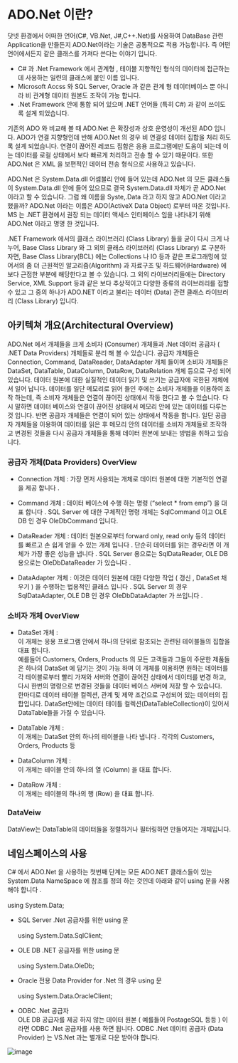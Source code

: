 # ADO.Net 이란?

닷넷 환경에서 어떠한 언어(C#, VB.Net, J#,C++.Net)를 사용하여 DataBase 관련 Application을 만들든지 ADO.Net이라는 기술은 공통적으로 적용 가능합니다. 
즉 어떤 언어에서든지 같은 클래스를 가져다 쓴다는 이야기 입니다. 

- C# 과 .Net Framework 에서 관계형 , 테이블 지향적인 형식의 데이터에 접근하는데 사용하는 일련의 클래스에 붙인 이름 입니다.
- Microsoft Accss 와 SQL Server, Oracle 과 같은 관계 형 데이터베이스 뿐 아니라 비 관계형 데이터 원본도 조작이 가능 합니다. 
- .Net Framework 안에 통합 되어 있으며 .NET 언어들 (특히 C#) 과 같이 쓰이도록 설계 되었습니다.

기존의 ADO 와 비교해 볼 때 ADO.Net 은 확장성과 상호 운영성이 개선된 ADO 입니다. 
ADO가 연결 지향형인데 반해 ADO.Net 의 경우 비 연결성 데이터 집합을 처리 하도록 설계 되었습니다. 
연결이 끊어진 레코드 집합은 응용 프로그램에만 도움이 되는데 이는 데이터를 로컬 상태에서 보다 빠르게 처리하고 전송 할 수 있기 때문이다. 
또한 ADO.Net 은 XML 을 보편적인 데이터 전송 형식으로 사용하고 있습니다.

ADO.Net 은 System.Data.dll 어셈블리 안에 들어 있는데 ADO.Net 의 모든 클래스들이 System.Data.dll 안에 들어 있으므로 결국 System.Data.dll 자체가 곧 ADO.Net 이라고 할 수 있습니다. 
그럼 왜 이름을 Syste,.Data 라고 하지 않고 ADO.Net 이라고 했을까? 
ADO.Net 이라는 이름은 ADO(ActiveX Data Object) 로부터 따온 것입니다. 
<br>MS 는 .NET 환경에서 권장 되는 데이터 액세스 인터페이스 임을 나타내기 위해 ADO.Net 이라고 명명 한 것입니다.

.NET Framework 에서의 클래스 라이브러리 (Class Library) 들을 굳이 다시 크게 나누어, Base Class Library 와 그 외의 클래스 라이브러리 (Class Library) 로 구분하자면, 
Base Class Library(BCL) 에는 Collections 나 IO 등과 같은 프로그래밍에 있어서의 좀 더 근원적인 알고리즘(Algorithm) 과 자료구조 및 하드웨어(Hardware) 에 보다 근접한 부분에 해당한다고 볼 수 있습니다. 
그 외의 라이브러리들에는 Directory Service, XML Support 등과 같은 보다 추상적이고 다양한 종류의 라이브러리를 접할 수 있고 그 중의 하나가 ADO.NET 이라고 불리는 데이터 (Data) 관련 클래스 라이브러리 (Class Library) 입니다.

## 아키텍쳐 개요(Architectural Overview)

ADO.Net 에서 개체들을 크게 소비자 (Consumer) 개체들과 .Net 데이터 공급자 ( .NET Data Providers) 개체들로 분리 해 볼 수 있습니다. 
공급자 개체들은 Connection, Command, DataReader, DataAdapter 개체 들이며 소비자 개체들은 DataSet, DataTable, DataColumn, DataRow, DataRelation 개체 등으로 구성 되어 있습니다. 
데이터 원본에 대한 실질적인 데이터 읽기 및 쓰기는 공급자에 국한된 개체에서 일어 납니다. 
데이터를 일단 메모리로 읽어 들인 후에는 소비자 개체들을 이용하여 조작 하는데, 즉 소비자 개체들은 연결이 끊어진 상태에서 작동 한다고 볼 수 있습니다. 
다시 말하면 데이터 베이스와 연결이 끊어진 상태에서 메모리 안에 있는 데이터를 다루는 것 입니다. 
반면 공급자 개체들은 연결이 되어 있는 상태에서 작동을 합니다. 
일단 공급자 개체들을 이용하여 데이터를 읽은 후 메모리 안의 데이터를 소비자 개체들로 조작하고 변경된 것들을 다시 공급자 개체들을 통해 데이터 원본에 보내는 방법을 취하고 있습니다.

### 공급자 개체(Data Providers) OverView

- Connection 개체 : 가장 먼저 사용되는 개체로 데이터 원본에 대한 기본적인 연결을 제공 합니다 .

- Command 개체 : 데이터 베이스에 수행 하는 명령 (“select * from emp”) 을 대표 합니다 . SQL Server 에 대한 구체적인 명령 개체는 SqlCommand 이고 OLE DB 인 경우 OleDbCommand 입니다.

- DataReader 개체 : 데이터 원본으로부터 forward only, read only 등의 데이터를 빠르고 손 쉽게 얻을 수 있는 개체 입니다 . 단순히 데이터를 읽는 경우라면 이 개체가 가장 좋은 성능을 냅니다 . SQL Server 용으로는 SqlDataReader, OLE DB 용으로는 OleDbDataReader 가 있습니다 .

- DataAdapter 개체 : 이것은 데이터 원본에 대한 다양한 작업 ( 갱신 , DataSet 채우기 ) 을 수행하는 법용적인 클래스 입니다 . SQL Server 의 경우 SqlDataAdapter, OLE DB 인 경우 OleDbDataAdapter 가 쓰입니다 .



### 소비자 개체 OverView

- DataSet 개체 :
  <br> 이 개체는 응용 프로그램 안에서 하나의 단위로 참조되는 관련된 테이블들의 집합을 대표 합니다.
  <br>예를들어 Customers, Orders, Products 의 모든 고객들과 그들이 주문한 제품들은 하나의 DataSet 에 담기는 것이 가능 하며 이 개체를 이용하면 원하는 데이터를 각 테이블로부터 빨리 가져와 서버와 연결이 끊어진 상태에서 데이터를 변경 하고,
  다시 한번의 명령으로 변경된 것들을 데이터 베이스 서버에 저장 할 수 있습니다.
  <br>한마디로 데이터 테이블 컬렉션, 관계 및 제약 조건으로 구성되어 있는 데이터의 집합입니다. DataSet안에는 데이터 테이틀 컬렉션(DataTableCollection)이 있어서 DataTable들을 가질 수 있습니다.

- DataTable 개체 :
  <br> 이 개체는 DataSet 안의 하나의 테이블을 나타 냅니다 . 각각의 Customers, Orders, Products 등

- DataColumn 개체 :
  <br> 이 개체는 테이블 안의 하나의 열 (Column) 을 대표 합니다.

- DataRow 개체 :
  <br> 이 개체는 테이블의 하나의 행 (Row) 을 대표 합니다.


### DataVeiw
DataView는 DataTable의 데이터들을 정렬하거나 필터링하면 만들어지는 개체입니다.

## 네임스페이스의 사용

C# 에서 ADO.Net 을 사용하는 첫번째 단계는 모든 ADO.NET 클래스들이 있는 System.Data NameSpace 에 참조를 정의 하는 것인데 아래와 같이 using 문을 사용해야 합니다 .
<br><br> using System.Data;

- SQL Server .Net 공급자를 위한 using 문
<br><br> using System.Data.SqlClient;

- OLE DB .NET 공급자를 위한 using 문
<br><br> using System.Data.OleDb;

- Oracle 전용 Data Provider for .Net 의 경우 using 문
<br><br> using System.Data.OracleClient;

- ODBC .Net 공급자
<br> OLE DB 공급자를 제공 하지 않는 데이터 원본 ( 예를들어 PostageSQL 등등 ) 이라면 ODBC .Net 공급자를 사용 하면 됩니다. ODBC .Net 데이터 공급자 (Data Provider) 는 VS.Net 과는 별개로 다운 받아야 합니다.

![image](https://github.com/gami03/TIL/assets/128332485/68ad5d8f-6dc1-450e-a8f7-02ac3e7b2373)
